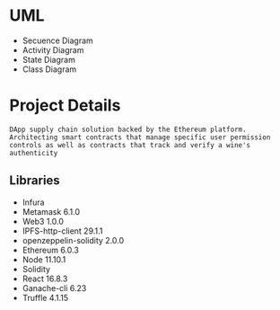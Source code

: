 # UML
* Secuence Diagram
* Activity Diagram
* State Diagram
* Class Diagram

# Project Details
``DApp supply chain solution backed by the Ethereum platform. Architecting smart contracts that manage specific user permission controls as well as contracts that track and verify a wine's authenticity``
## Libraries
* Infura
* Metamask 6.1.0
* Web3 1.0.0
* IPFS-http-client 29.1.1
* openzeppelin-solidity 2.0.0
* Ethereum 6.0.3
* Node 11.10.1
* Solidity
* React 16.8.3
* Ganache-cli  6.23
* Truffle 4.1.15
